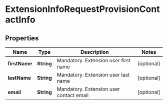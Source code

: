 
# ExtensionInfoRequestProvisionContactInfo

## Properties
Name | Type | Description | Notes
------------ | ------------- | ------------- | -------------
**firstName** | **String** | Mandatory. Extension user first name |  [optional]
**lastName** | **String** | Mandatory. Extension user last name |  [optional]
**email** | **String** | Mandatory. Extension user contact email |  [optional]



